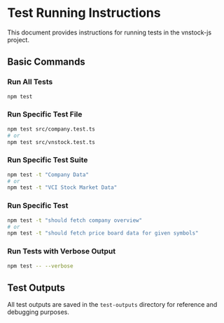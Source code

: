 # Test Running Instructions

This document provides instructions for running tests in the vnstock-js project.

## Basic Commands

### Run All Tests
```bash
npm test
```

### Run Specific Test File
```bash
npm test src/company.test.ts
# or
npm test src/vnstock.test.ts
```

### Run Specific Test Suite
```bash
npm test -t "Company Data"
# or
npm test -t "VCI Stock Market Data"
```

### Run Specific Test
```bash
npm test -t "should fetch company overview"
# or
npm test -t "should fetch price board data for given symbols"
```

### Run Tests with Verbose Output
```bash
npm test -- --verbose
```

## Test Outputs
All test outputs are saved in the `test-outputs` directory for reference and debugging purposes.
